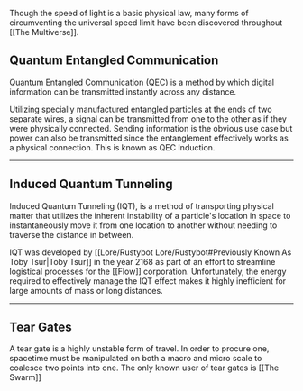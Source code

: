 Though the speed of light is a basic physical law, many forms of circumventing the universal speed limit have been discovered throughout [[The Multiverse]].

## Quantum Entangled Communication
Quantum Entangled Communication (QEC) is a method by which digital information can be transmitted instantly across any distance. 

Utilizing specially manufactured entangled particles at the ends of two separate wires, a signal can be transmitted from one to the other as if they were physically connected. Sending information is the obvious use case but power can also be transmitted since the entanglement effectively works as a physical connection. This is known as QEC Induction.

---
## Induced Quantum Tunneling

Induced Quantum Tunneling (IQT), is a method of transporting physical matter that utilizes the inherent instability of a particle's location in space to instantaneously move it from one location to another without needing to traverse the distance in between.

IQT was developed by [[Lore/Rustybot Lore/Rustybot#Previously Known As Toby Tsur|Toby Tsur]] in the year 2168 as part of an effort to streamline logistical processes for the [[Flow]] corporation. Unfortunately, the energy required to effectively manage the IQT effect makes it highly inefficient for large amounts of mass or long distances.

---
## Tear Gates

A tear gate is a highly unstable form of travel. In order to procure one, spacetime must be manipulated on both a macro and micro scale to coalesce two points into one. The only known user of tear gates is [[The Swarm]]